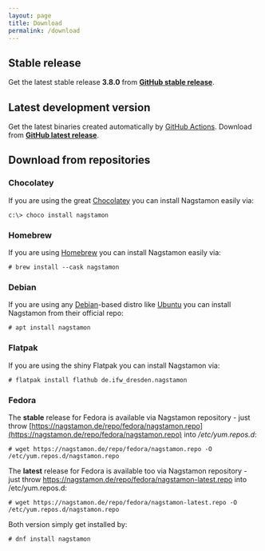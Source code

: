 ```yaml
---
layout: page
title: Download
permalink: /download
---
```


## Stable release

Get the latest stable release **3.8.0** from **[GitHub stable release](https://github.com/HenriWahl/Nagstamon/releases/tag/v3.6.0)**.

## Latest development version

Get the latest binaries created automatically by [GitHub Actions](https://github.com/features/actions). Download from **[GitHub latest release](https://github.com/HenriWahl/Nagstamon/releases/tag/latest)**.

## Download from repositories

### Chocolatey

If you are using the great [Chocolatey](https://chocolatey.org) you can install Nagstamon easily via:

```terminal
c:\> choco install nagstamon
```

### Homebrew

If you are using [Homebrew](https://brew.sh) you can install Nagstamon easily via:

```terminal
# brew install --cask nagstamon
```

### Debian

If you are using any [Debian](https://www.debian.org)-based distro like [Ubuntu](https://www.ubuntu.com) you can install Nagstamon from their official repo:

```terminal
# apt install nagstamon
```

### Flatpak

If you are using the shiny Flatpak you can install Nagstamon via:

```terminal
# flatpak install flathub de.ifw_dresden.nagstamon
```

### Fedora

The **stable** release for Fedora is available via Nagstamon repository - just throw [https://nagstamon.de/repo/fedora/nagstamon.repo](https://nagstamon.de/repo/fedora/nagstamon.repo) into _/etc/yum.repos.d_:

```terminal
# wget https://nagstamon.de/repo/fedora/nagstamon.repo -O /etc/yum.repos.d/nagstamon.repo
```

The **latest** release for Fedora is available too via Nagstamon repository - just throw https://nagstamon.de/repo/fedora/nagstamon-latest.repo into /etc/yum.repos.d:

```terminal
# wget https://nagstamon.de/repo/fedora/nagstamon-latest.repo -O /etc/yum.repos.d/nagstamon.repo
```

Both version simply get installed by:

```terminal
# dnf install nagstamon
```

